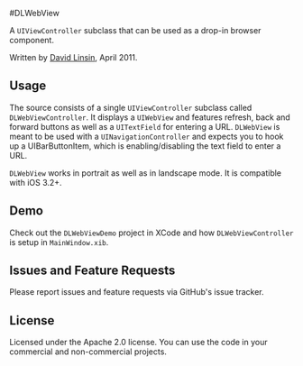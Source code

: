 #DLWebView

A `UIViewController` subclass that can be used as a drop-in browser component.

Written by [David Linsin](http://dlinsin.github.com), April 2011.


## Usage

The source consists of a single `UIViewController` subclass called `DLWebViewController`. It displays a `UIWebView` and features refresh, back and forward buttons as well as a `UITextField` for entering a URL. `DLWebView` is meant to be used with a `UINavigationController` and expects you to hook up a UIBarButtonItem, which is enabling/disabling the text field to enter a URL. 

`DLWebView` works in portrait as well as in landscape mode. It is compatible with iOS 3.2+.


## Demo

Check out the `DLWebViewDemo` project in XCode and how `DLWebViewController` is setup in `MainWindow.xib`. 




## Issues and Feature Requests

Please report issues and feature requests via GitHub's issue tracker.


## License

Licensed under the Apache 2.0 license. You can use the code in your commercial and non-commercial projects.
